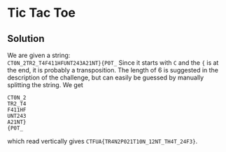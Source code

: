 # Tic Tac Toe

## Solution

We are given a string:  
`CT0N_2TR2_T4F411HFUNT243A21NT}{P0T_`
Since it starts with `C` and the `{` is at the end, it is probably a transposition. The length of 6 is suggested in the description of the challenge, but can easily be guessed by manually splitting the string. We get
```
CT0N_2
TR2_T4
F411HF
UNT243
A21NT}
{P0T_
```
which read vertically gives `CTFUA{TR4N2P021T10N_12NT_TH4T_24F3}`.